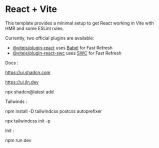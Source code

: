 # React + Vite

This template provides a minimal setup to get React working in Vite with HMR and some ESLint rules.

Currently, two official plugins are available:

- [@vitejs/plugin-react](https://github.com/vitejs/vite-plugin-react/blob/main/packages/plugin-react/README.md) uses [Babel](https://babeljs.io/) for Fast Refresh
- [@vitejs/plugin-react-swc](https://github.com/vitejs/vite-plugin-react-swc) uses [SWC](https://swc.rs/) for Fast Refresh

Docs :

https://ui.shadcn.com

https://ui.jln.dev

npx shadcn@latest add

Tailwinds : 

npm install -D tailwindcss postcss autoprefixer

npx tailwindcss init -p


Init :

npm run dev